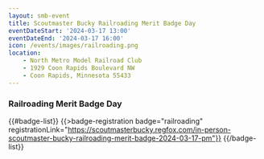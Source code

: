 ```yaml
---
layout: smb-event
title: Scoutmaster Bucky Railroading Merit Badge Day
eventDateStart: '2024-03-17 13:00'
eventDateEnd: '2024-03-17 16:00'
icon: /events/images/railroading.png
location:
    - North Metro Model Railroad Club
    - 1929 Coon Rapids Boulevard NW
    - Coon Rapids, Minnesota 55433
---
```


### Railroading Merit Badge Day

{{#badge-list}}
{{>badge-registration badge="railroading" registrationLink="https://scoutmasterbucky.regfox.com/in-person-scoutmaster-bucky-railroading-merit-badge-2024-03-17-pm"}}
{{/badge-list}}
